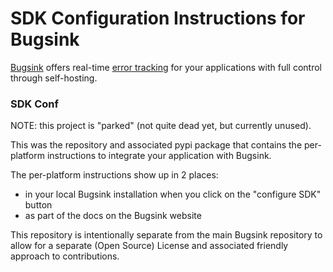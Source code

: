 # SDK Configuration Instructions for Bugsink

[Bugsink](https://www.bugsink.com/) offers real-time [error
tracking](https://www.bugsink.com/error-tracking/) for your applications with
full control through self-hosting. 

### SDK Conf

NOTE: this project is "parked" (not quite dead yet, but currently unused).

This was the repository and associated pypi package that contains the
per-platform instructions to integrate your application with Bugsink.

The per-platform instructions show up in 2 places:

* in your local Bugsink installation when you click on the "configure SDK" button
* as part of the docs on the Bugsink website

This repository is intentionally separate from the main Bugsink repository
to allow for a separate (Open Source) License and associated friendly
approach to contributions.
